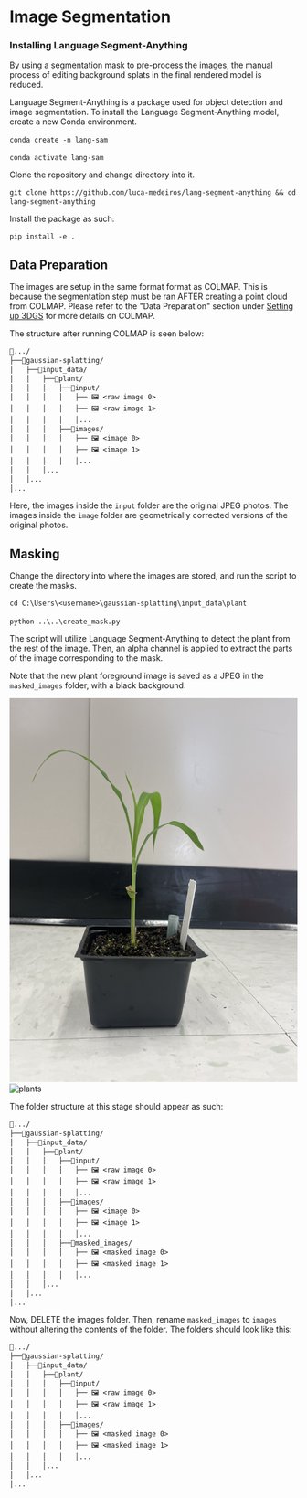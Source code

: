 # Image Segmentation

### Installing Language Segment-Anything

By using a segmentation mask to pre-process the images, the manual process of editing background splats in the final rendered model is reduced.

Language Segment-Anything is a package used for object detection and image segmentation. To install the Language Segment-Anything model, create a new Conda environment. 

``conda create -n lang-sam``

``conda activate lang-sam``

Clone the repository and change directory into it.
```
git clone https://github.com/luca-medeiros/lang-segment-anything && cd lang-segment-anything
```
Install the package as such:
```
pip install -e .
```

## Data Preparation
The images are setup in the same format format as COLMAP. This is because the segmentation step must be ran AFTER creating a point cloud from COLMAP. Please refer to the "Data Preparation" section under [Setting up 3DGS](https://christine-deng.github.io/3dgs-vr-unity-plants/install.html#data-preparation) for more details on COLMAP.

The structure after running COLMAP is seen below:

```
📂.../ 
├──📂gaussian-splatting/ 
│   ├──📂input_data/
│   │	├──📂plant/
│   │	│	├──📂input/
│   │	│	│	├── 🖼️ <raw image 0>
│   │	│	│	├── 🖼️ <raw image 1>
│   │	│	│	│...
│   │	│	├──📂images/
│   │	│	│	├── 🖼️ <image 0>
│   │	│	│	├── 🖼️ <image 1>
│   │	│	│	│...
│   │   │...
│   │...
│...
```
Here, the images inside the ``input`` folder are the original JPEG photos. The images inside the ``image`` folder are geometrically corrected versions of the original photos.

## Masking
Change the directory into where the images are stored, and run the script to create the masks.

```
cd C:\Users\<username>\gaussian-splatting\input_data\plant

python ..\..\create_mask.py
```
The script will utilize Language Segment-Anything to detect the plant from the rest of the image. Then, an alpha channel is applied to extract the parts of the image corresponding to the mask.

Note that the new plant foreground image is saved as a JPEG in the ``masked_images`` folder, with a black background.

![plants](images/before_seg.jpeg)
![plants](images/after_seg.png)

The folder structure at this stage should appear as such:
```
📂.../ 
├──📂gaussian-splatting/ 
│   ├──📂input_data/
│   │	├──📂plant/
│   │	│	├──📂input/
│   │	│	│	├── 🖼️ <raw image 0>
│   │	│	│	├── 🖼️ <raw image 1>
│   │	│	│	│...
│   │	│	├──📂images/
│   │	│	│	├── 🖼️ <image 0>
│   │	│	│	├── 🖼️ <image 1>
│   │	│	│	│...
│   │	│	├──📂masked_images/
│   │	│	│	├── 🖼️ <masked image 0>
│   │	│	│	├── 🖼️ <masked image 1>
│   │	│	│	│...
│   │   │...
│   │...
│...
```
Now, DELETE the images folder. Then, rename ``masked_images`` to ``images`` without altering the contents of the folder. The folders should look like this:
```
📂.../ 
├──📂gaussian-splatting/ 
│   ├──📂input_data/
│   │	├──📂plant/
│   │	│	├──📂input/
│   │	│	│	├── 🖼️ <raw image 0>
│   │	│	│	├── 🖼️ <raw image 1>
│   │	│	│	│...
│   │	│	├──📂images/
│   │	│	│	├── 🖼️ <masked image 0>
│   │	│	│	├── 🖼️ <masked image 1>
│   │	│	│	│...
│   │   │...
│   │...
│...
```

